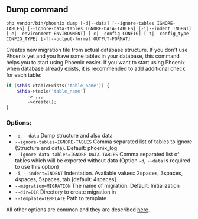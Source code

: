 ## Dump command
`php vendor/bin/phoenix dump [-d|--data] [--ignore-tables IGNORE-TABLES] [--ignore-data-tables IGNORE-DATA-TABLES] [-i|--indent INDENT] [-e|--environment ENVIRONMENT] [-c|--config CONFIG] [-t|--config_type CONFIG_TYPE] [-f|--output-format OUTPUT-FORMAT]`

Creates new migration file from actual database structure. If you don't use Phoenix yet and you have some tables in your database, this command helps you to start using Phoenix easier.
If you want to start using Phoenix when database already exists, it is recommended to add additional check for each table:
```php
if ($this->tableExists('table_name')) {
    $this->table('table_name')
        -> ...
        ->create();
}
``` 

### Options:
- `-d`, `--data` Dump structure and also data
- `--ignore-tables=IGNORE-TABLES` Comma separated list of tables to ignore (Structure and data). Default: phoenix_log
- `--ignore-data-tables=IGNORE-DATA-TABLES` Comma separated list of tables which will be exported without data (Option `-d`, `--data` is required to use this option)
- `-i`, `--indent=INDENT` Indentation. Available values: 2spaces, 3spaces, 4spaces, 5spaces, tab [default: 4spaces]
- `--migration=MIGRATION` The name of migration. Default: Initialization
- `--dir=DIR` Directory to create migration in
- `--template=TEMPLATE` Path to template

All other options are common and they are described [here](commands.md).
